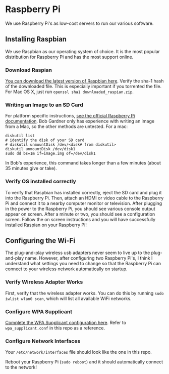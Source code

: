 # Raspberry Pi
We use Raspberry Pi's as low-cost servers to run our various software.

## Installing Raspbian
We use Raspbian as our operating system of choice. It is the most popular distribution for Raspberry Pi and has the most support online.

### Download Raspian
[You can download the latest version of Raspbian here](http://www.raspberrypi.org/downloads/). Verify the sha-1 hash of the downloaded file. This is especially important if you torrented the file. For Mac OS X, just run `openssl sha1 downloaded_raspian.zip`.

### Writing an Image to an SD Card
For platform specific instructions, [see the official Raspberry Pi documentation](http://www.raspberrypi.org/documentation/installation/installing-images/). Bob Gardner only has experience with writing an image from a Mac, so the other methods are untested. For a mac:
```
diskutil list
# identify the disk of your SD card
# diskutil unmountDisk /dev/<disk# from diskutil>
diskutil unmountDisk /dev/disk1
sudo dd bs=1m if=image.img of=/dev/disk1
```

In Bob's experience, this command takes longer than a few minutes (about 35 minutes give or take).

### Verify OS installed correctly
To verify that Raspbian has installed correctly, eject the SD card and plug it into the Raspberry Pi. Then, attach an HDMI or video cable to the Raspberry Pi and connect it to a nearby computer monitor or television. After plugging in the power to the Raspberry Pi, you should see various console output appear on screen. After a minute or two, you should see a configuration screen. Follow the on screen instructions and you will have successfully installed Raspian on your Raspberry Pi!


## Configuring the Wi-Fi
The plug-and-play wireless usb adapters never seem to live up to the plug-and-play name. However, after configuring two Raspberry Pi's, I think I understand what settings you need to change so that the Raspberry Pi can connect to your wireless network automatically on startup.

### Verify Wireless Adapter Works
First, verify that the wireless adapter works. You can do this by running `sudo iwlist wlan0 scan`, which will list all available WiFi networks.

### Configure WPA Supplicant
[Complete the WPA Supplicant configuration here](http://www.raspberrypi.org/documentation/installation/installing-images/).
Refer to `wpa_supplicant.conf` in this repo as a reference.

### Configure Network Interfaces
Your `/etc/network/interfaces` file should look like the one in this repo.

Reboot your Raspberry Pi (`sudo reboot`) and it should automatically connect to the network!
